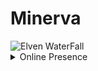 <h1>Minerva</h1>
<img src="https://steamuserimages-a.akamaihd.net/ugc/901141693384512063/4BE12F0D2098679F283F03AFC403A89421D4964D/" alt="Elven WaterFall">
<details>
    <summary>Online Presence</summary>
    <a href="https://wunder.pages.dev">Website</a><br>
    <a href="https://github.com/stardoom4">Github</a><br>
    <a href="https://letterboxd.com/Celestialentity/">LetterBoxd</a>
</details>
